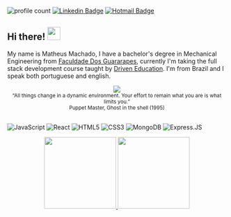 ![profile count](https://komarev.com/ghpvc/?username=MatheusMachad00&color=blue)
[![Linkedin Badge](https://img.shields.io/badge/-LinkedIn-blue?style=flat&logo=Linkedin&logoColor=white&link=https://www.linkedin.com/in/matheus-de-montalverne-machado-44856a180/)](https://www.linkedin.com/in/matheus-de-montalverne-machado-44856a180/)
[![Hotmail Badge](https://img.shields.io/badge/-Hotmail-0078D4?style=flat-square&logo=microsoft-outlook&logoColor=white&link=mailto:matheus_m_machado@hotmail.com)](mailto:matheus_m_machado@hotmail.com)


## Hi there! <img src="https://user-images.githubusercontent.com/42378118/110234147-e3259600-7f4e-11eb-95be-0c4047144dea.gif" width="30">

My name is Matheus Machado, I have a bachelor's degree in Mechanical Engineering from [Faculdade Dos Guararapes](https://unifg.edu.br/), currently I'm taking the full stack development course taught by [Driven Education](https://www.driven.com.br/). I'm from Brazil and I speak both portuguese and english.
<div align="center">
    <img src="https://giffiles.alphacoders.com/100/100585.gif"/><br>
  <sub>“All things change in a dynamic environment. Your effort to remain what you are is what limits you.”<br>Puppet Master, Ghost in the shell (1995)</sub>
</div>

## 

![JavaScript](https://img.shields.io/badge/-JavaScript-black?style=plastic&logo=javascript)
![React](https://img.shields.io/badge/-React-3b2e5a?style=plastic&logo=react)
![HTML5](https://img.shields.io/badge/-HTML5-E34F26?style=plastic&logo=html5&logoColor=white)
![CSS3](https://img.shields.io/badge/-CSS3-1572B6?style=plastic&logo=css3)
![MongoDB](https://img.shields.io/badge/-MongoDB-black?style=plastic&logo=mongodb)
![Express.JS](https://img.shields.io/badge/-Express.JS-c7b198?style=plastic&logo=Express.JS)


<div align="center">
  <a href="https://github.com/MatheusMachad00">
  <img height="165em" src="https://github-readme-stats.vercel.app/api?username=MatheusMachad00&show_icons=true&theme=tokyonight&include_all_commits=true&count_private=true"/>
  <img height="165em" src="https://github-readme-stats.vercel.app/api/top-langs/?username=MatheusMachad00&layout=compact&langs_count=7&theme=tokyonight"/>
</div>
